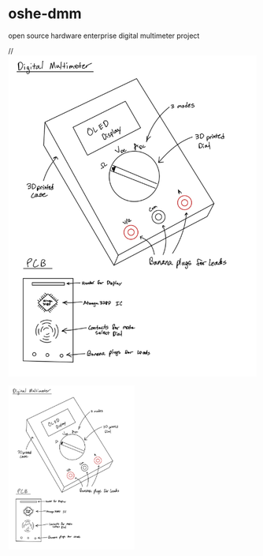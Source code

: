 # oshe-dmm
open source hardware enterprise digital multimeter project

//![screenshot](photos_and_screenshots/Project_Update_1_DMM_Sketch-1.jpg)

<img src="photos_and_screenshots/Project_Update_1_DMM_Sketch-1.jpg" width="256" alt="A rough sketch of our proposed design"/>
